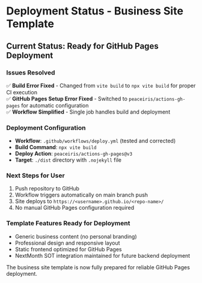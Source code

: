 # Deployment Status - Business Site Template

## Current Status: Ready for GitHub Pages Deployment

### Issues Resolved
✅ **Build Error Fixed** - Changed from `vite build` to `npx vite build` for proper CI execution  
✅ **GitHub Pages Setup Error Fixed** - Switched to `peaceiris/actions-gh-pages` for automatic configuration  
✅ **Workflow Simplified** - Single job handles build and deployment  

### Deployment Configuration
- **Workflow**: `.github/workflows/deploy.yml` (tested and corrected)
- **Build Command**: `npx vite build` 
- **Deploy Action**: `peaceiris/actions-gh-pages@v3`
- **Target**: `./dist` directory with `.nojekyll` file

### Next Steps for User
1. Push repository to GitHub
2. Workflow triggers automatically on main branch push
3. Site deploys to `https://<username>.github.io/<repo-name>/`
4. No manual GitHub Pages configuration required

### Template Features Ready for Deployment
- Generic business content (no personal branding)
- Professional design and responsive layout
- Static frontend optimized for GitHub Pages
- NextMonth SOT integration maintained for future backend deployment

The business site template is now fully prepared for reliable GitHub Pages deployment.
